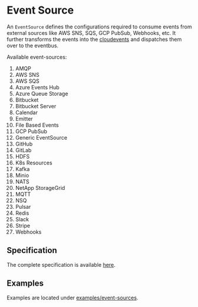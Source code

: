 # Event Source

An `EventSource` defines the configurations required to consume events from external sources like AWS SNS, SQS, GCP PubSub, Webhooks, etc. It further
transforms the events into the [cloudevents](https://github.com/cloudevents/spec) and dispatches them over to the eventbus.

Available event-sources:

1. AMQP
1. AWS SNS
1. AWS SQS
1. Azure Events Hub
1. Azure Queue Storage
1. Bitbucket
1. Bitbucket Server
1. Calendar
1. Emitter
1. File Based Events
1. GCP PubSub
1. Generic EventSource
1. GitHub
1. GitLab
1. HDFS
1. K8s Resources
1. Kafka
1. Minio
1. NATS
1. NetApp StorageGrid
1. MQTT
1. NSQ
1. Pulsar
1. Redis
1. Slack
1. Stripe
1. Webhooks

## Specification

The complete specification is available [here](https://github.com/argoproj/argo-events/blob/master/api/event-source.md).

## Examples

Examples are located under [examples/event-sources](https://github.com/argoproj/argo-events/tree/master/examples/event-sources).
